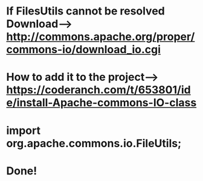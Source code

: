 # If FilesUtils cannot be resolved Download--> http://commons.apache.org/proper/commons-io/download_io.cgi
# How to add it to the project--> https://coderanch.com/t/653801/ide/install-Apache-commons-IO-class
# import org.apache.commons.io.FileUtils;
# Done!
